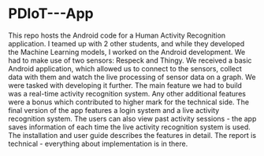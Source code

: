 # PDIoT---App
This repo hosts the Android code for a Human Activity Recognition application. I teamed up with 2 other students, and while they developed the Machine Learning models, I worked on the Android development. We had to make use of two sensors: Respeck and Thingy.
We received a basic Android application, which allowed us to connect to the sensors, collect data with them and watch the live processing of sensor data on a graph. We were tasked with developing it further. The main feature we had to build was a real-time activity recognition system. Any other additional features were a bonus which contributed to higher mark for the technical side.
The final version of the app features a login system and a live activity recognition system. The users can also view past activity sessions - the app saves information of each time the live activity recognition system is used.
The installation and user guide describes the features in detail. The report is technical - everything about implementation is in there.
